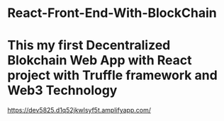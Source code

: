 # React-Front-End-With-BlockChain


# This my first Decentralized Blokchain Web App with React project with Truffle framework and Web3 Technology

https://dev5825.d1q52jkwlsyf5t.amplifyapp.com/
